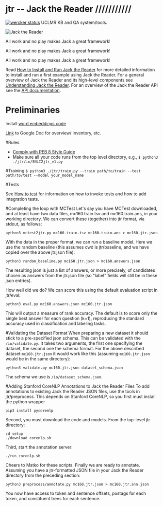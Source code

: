 # jtr -- Jack the Reader ///////////
[![wercker status](https://app.wercker.com/status/8ed61192a5b16769a41dc24c30a3bc6a/s/master "wercker status")](https://app.wercker.com/project/byKey/8ed61192a5b16769a41dc24c30a3bc6a)
UCLMR KB and QA system/tools.

![Jack the Reader](https://upload.wikimedia.org/wikipedia/en/b/bb/The_shining_heres_johnny.jpg)

All work and no play makes Jack a great framework!

All work and no play makes Jack a great framework!

All work and no play makes Jack a great framework!

Read [How to Install and Run Jack the Reader](docs/How_to_install_and_run.md) for more detailed information to install and run a first example using Jack the Reader. For a general overview of Jack the Reader and its high-level components see [Understanding Jack the Reader](docs/Understanding_Jack_the_Reader.md). For an overview of the Jack the Reader API see the [API documentation](https://uclmr.github.io/jtr/).


# Preliminaries
Install [word embeddings code](https://github.com/kudkudak/word-embeddings-benchmarks)

[Link](https://docs.google.com/document/d/1AaynDviR26bqofoImEcPxQgBcpvRBIcgLjScn-Hr6xk/edit) to Google Doc for overview/ inventory, etc.

#Rules
- [Comply with PEB 8 Style Guide](https://www.python.org/dev/peps/pep-0008/)
- Make sure all your code runs from the top level directory, e.g., `$ python3 ./jtr/io/SNLI2jtr_v1.py`

#Training
`$ python3 ./jtr/train.py --train path/to/train --test path/to/test --model your_model_name`

#Tests

See [How to test](./tests/HOW_TO_TEST.md) for information on how to invoke tests and how to add integration tests.

#Completing the loop with MCTest
Let's say you have MCTest downloaded, and at least have two data files, mc160.train.tsv and mc160.train.ans, in your working directory.  We can convert these (together) into jtr format, via stdout, as follows:
```
python3 mctest2jtr.py mc160.train.tsv mc160.train.ans > mc160.jtr.json
```

With the data in the proper format, we can run a baseline model.  Here we use the random baseline (this assumes cwd is jtr/baseline, and we have copied over the above jtr.json file):
```
python3 random_baseline.py mc160.jtr.json > mc160.answers.json
```
The resulting json is just a list of answers, or more precisely, of candidates chosen as answers from the jtr.json file (so "label" fields will still be in these json entries).

How well did we do?  We can score this using the default evaluation script in jtr/eval:
```
python3 eval.py mc160.answers.json mc160.jtr.json
```
This will output a measure of rank accuracy.  The default is to score only the single best answer for each question (k=1), reproducing the standard accuracy used in classification and labeling tasks.

#Validating the Dataset Format
When preparing a new dataset it should stick to a pre-specified json schema.
This can be validated with the `/io/validate.py`. It takes two arguments, the first one specifying the dataset, the second one the schema format. For the above described dataset `mc160.jtr.json` it would work like this (assuming `mc160.jtr.json` would be in the same directory):
```
python3 validate.py mc160.jtr.json dataset_schema.json
```
The schema we use is `/io/dataset_schema.json`.

#Adding Stanford CoreNLP Annotations to Jack the Reader Files
To add annotations to existing Jack the Reader JSON files, use the tools in jtr/preprocess.  This depends on Stanford CoreNLP, so you first must install the python wrapper
```
pip3 install pycorenlp
```
Second, you must download the code and models.  From the top-level jtr directory:
```
cd setup
./download_corenlp.sh
```
Third, start the annotation server:
```
./run_corenlp.sh
```
Cheers to Matko for these scripts.  Finally we are ready to annotate.  Assuming you have a jtr-formatted JSON file in your Jack the Reader directory from the preceding section:
```
python3 preprocess/annotate.py mc160.jtr.json > mc160.jtr.ann.json
```
You now have access to token and sentence offsets, postags for each token, and constituent trees for each sentence.

